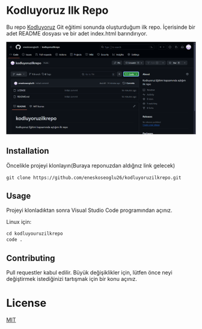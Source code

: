# Kodluyoruz Ilk Repo
Bu repo [Kodluyoruz](kodluyoruz.org) Git eğitimi sonunda oluşturduğum ilk repo. İçerisinde bir adet README dosyası ve bir adet index.html barındırıyor.

![alt text](image.png)

## Installation
Öncelikle projeyi klonlayın(Buraya reponuzdan aldığnız link gelecek)

`git clone https://github.com/eneskoseoglu26/kodluyoruzilkrepo.git`

## Usage
Projeyi klonladıktan sonra Visual Studio Code programından açınız.

Linux için:

```
cd kodluyouruzilkrepo
code .
```

## Contributing
Pull requestler kabul edilir. Büyük değişiklikler için, lütfen önce neyi değiştirmek istediğinizi tartışmak için bir konu açınız.

# License
[MIT](https://choosealicense.com/licenses/mit/)